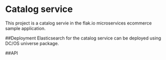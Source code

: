 # Catalog service
This project is a catalog servie in the flak.io microservices ecommerce sample application.

##Deployment
Elasticsearch for the catalog service can be deployed using DC/OS universe package.

##API
